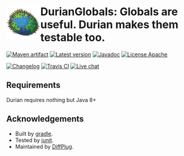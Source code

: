 # <img align="left" src="logo.png"> DurianGlobals: Globals are useful.  Durian makes them testable too.

[![Maven artifact](https://img.shields.io/badge/mavenCentral-com.diffplug.durian%3Adurian--swt-blue.svg)](https://bintray.com/diffplug/opensource/durian-swt/view)
[![Latest version](https://img.shields.io/badge/latest-3.3.0-blue.svg)](https://github.com/diffplug/durian-swt/releases/latest)
[![Javadoc](https://img.shields.io/badge/javadoc-OK-blue.svg)](https://diffplug.github.io/durian-swt/javadoc/3.3.0/)
[![License Apache](https://img.shields.io/badge/license-Apache-blue.svg)](https://tldrlegal.com/license/apache-license-2.0-(apache-2.0))

[![Changelog](https://img.shields.io/badge/changelog-3.4.0--SNAPSHOT-brightgreen.svg)](CHANGES.md)
[![Travis CI](https://travis-ci.org/diffplug/durian-swt.svg?branch=master)](https://travis-ci.org/diffplug/durian-swt)
[![Live chat](https://img.shields.io/badge/gitter-live_chat-brightgreen.svg)](https://gitter.im/diffplug/durian)

## Requirements

Durian requires nothing but Java 8+

## Acknowledgements

* Built by [gradle](http://gradle.org/).
* Tested by [junit](http://junit.org/).
* Maintained by [DiffPlug](http://www.diffplug.com/).
